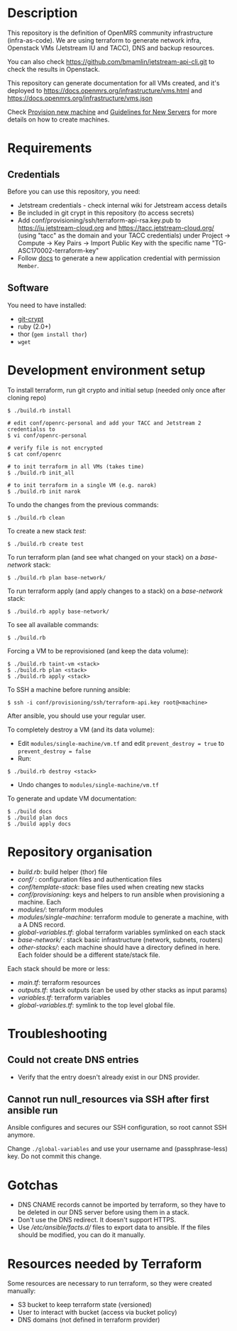 # Description
This repository is the definition of OpenMRS community infrastructure (infra-as-code).
We are using terraform to generate network infra, Openstack VMs (Jetstream IU and TACC), DNS and backup resources.

You can also check <https://github.com/bmamlin/jetstream-api-cli.git> to check the results in Openstack.

This repository can generate documentation for all VMs created, and it's deployed to
<https://docs.openmrs.org/infrastructure/vms.html> and <https://docs.openmrs.org/infrastructure/vms.json>

Check [Provision new machine](https://github.com/openmrs/openmrs-contrib-itsmresources/wiki/Provision-new-machine) and [Guidelines for New Servers](https://github.com/openmrs/openmrs-contrib-itsmresources/wiki/Guidelines-for-New-Servers) for more details on how to create machines.



# Requirements
## Credentials
Before you can use this repository, you need:
  - Jetstream credentials - check internal wiki for Jetstream access details
  - Be included in git crypt in this repository (to access secrets)
  - Add conf/provisioning/ssh/terraform-api-rsa.key.pub to https://iu.jetstream-cloud.org and https://tacc.jetstream-cloud.org/ (using "tacc" as the domain and your TACC credentials) under Project -> Compute -> Key Pairs -> Import Public Key with the specific name "TG-ASC170002-terraform-key"
  - Follow [docs](https://docs.jetstream-cloud.org/ui/cli/openrc/) to generate a new application credential with permission `Member`. 


## Software
You need to have installed:
  - [git-crypt](https://github.com/AGWA/git-crypt/blob/master/INSTALL.md)
  - ruby (2.0+)
  - thor (`gem install thor`)
  - `wget`

# Development environment setup
To install terraform, run git crypto and initial setup (needed only once after cloning repo)
```
$ ./build.rb install

# edit conf/openrc-personal and add your TACC and Jetstream 2 credentialss to 
$ vi conf/openrc-personal

# verify file is not encrypted
$ cat conf/openrc

# to init terraform in all VMs (takes time)
$ ./build.rb init_all

# to init terraform in a single VM (e.g. narok)
$ ./build.rb init narok
```

To undo the changes from the previous commands:
```
$ ./build.rb clean
```

To create a new stack _test_:
```
$ ./build.rb create test
```

To run terraform plan (and see what changed on your stack) on a _base-network_ stack:
```
$ ./build.rb plan base-network/
```

To run terraform apply (and apply changes to a stack) on a _base-network_ stack:
```
$ ./build.rb apply base-network/
```

To see all available commands:
```
$ ./build.rb
```


Forcing a VM to be reprovisioned (and keep the data volume):
```
$ ./build.rb taint-vm <stack>
$ ./build.rb plan <stack>
$ ./build.rb apply <stack>
```

To SSH a machine before running ansible:
```
$ ssh -i conf/provisioning/ssh/terraform-api.key root@<machine>
```
After ansible, you should use your regular user.

To completely destroy a VM (and its data volume):

- Edit `modules/single-machine/vm.tf` and edit `prevent_destroy = true` to `prevent_destroy = false`
- Run:
```
$ ./build.rb destroy <stack>
```
- Undo changes to `modules/single-machine/vm.tf`


To generate and update VM documentation:
```
$ ./build docs
$ ./build plan docs
$ ./build apply docs
```

# Repository organisation
  - _build.rb_: build helper (thor) file
  - _conf/_ : configuration files and authentication files
  - _conf/template-stack_: base files used when creating new stacks
  - _conf/provisioning_: keys and helpers to run ansible when provisioning a machine. Each
  - _modules/_: terraform modules
  - _modules/single-machine_: terraform module to generate a machine, with a A DNS record.
  - _global-variables.tf_: global terraform variables symlinked on each stack
  - _base-network/_ : stack basic infrastructure (network, subnets, routers)
  - _other-stacks/_: each machine should have a directory defined in here. Each folder should be a different state/stack file.

Each stack should be more or less:
  - _main.tf_: terraform resources
  - _outputs.tf_: stack outputs (can be used by other stacks as input params)
  - _variables.tf_: terraform variables
  - _global-variables.tf_: symlink to the top level global file.

# Troubleshooting

## Could not create DNS entries
- Verify that the entry doesn't already exist in our DNS provider.

## Cannot run null_resources via SSH after first ansible run
Ansible configures and secures our SSH configuration, so root cannot SSH anymore.

Change `./global-variables` and use your username and (passphrase-less) key. Do not commit this change.



# Gotchas
  - DNS CNAME records cannot be imported by terraform, so they have to be deleted in our DNS server before using them in a stack.
  - Don't use the DNS redirect. It doesn't support HTTPS.
  - Use _/etc/ansible/facts.d/_ files to export data to ansible. If the files should be modified, you can do it manually.

# Resources needed by Terraform
Some resources are necessary to run terraform, so they were created manually:
  - S3 bucket to keep terraform state (versioned)
  - User to interact with bucket (access via bucket policy)
  - DNS domains (not defined in terraform provider)
